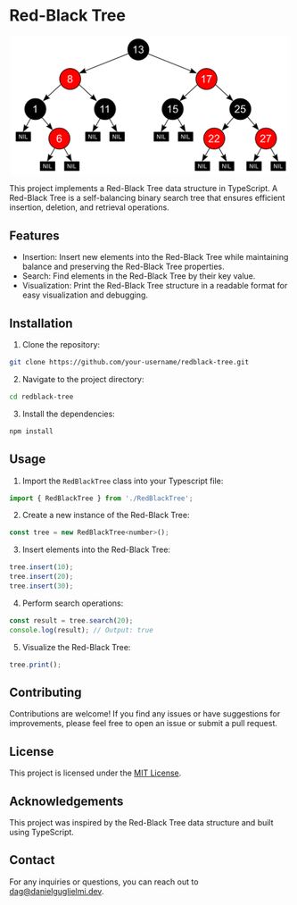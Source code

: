 # Red-Black Tree

<p align="center">
  <img src="src/assets/red-black-tree.svg" alt="Arbol" width="500">
</p>


This project implements a Red-Black Tree data structure in TypeScript. A Red-Black Tree is a self-balancing binary search tree that ensures efficient insertion, deletion, and retrieval operations.

## Features

- Insertion: Insert new elements into the Red-Black Tree while maintaining balance and preserving the Red-Black Tree properties.
- Search: Find elements in the Red-Black Tree by their key value.
- Visualization: Print the Red-Black Tree structure in a readable format for easy visualization and debugging.

## Installation

1. Clone the repository:

```bash
git clone https://github.com/your-username/redblack-tree.git
```

2. Navigate to the project directory:
```bash
cd redblack-tree
```

3. Install the dependencies:
```bash
npm install
```

## Usage

1. Import the `RedBlackTree` class into your Typescript file:
```js
import { RedBlackTree } from './RedBlackTree';
```

2. Create a new instance of the Red-Black Tree:
```js
const tree = new RedBlackTree<number>();
```

3. Insert elements into the Red-Black Tree:
```js
tree.insert(10);
tree.insert(20);
tree.insert(30);
```

4. Perform search operations:
```js
const result = tree.search(20);
console.log(result); // Output: true
```

5. Visualize the Red-Black Tree:
```js
tree.print();
```

## Contributing

Contributions are welcome! If you find any issues or have suggestions for improvements, please feel free to open an issue or submit a pull request.

## License

This project is licensed under the [MIT License](LICENSE).

## Acknowledgements

This project was inspired by the Red-Black Tree data structure and built using TypeScript.

## Contact

For any inquiries or questions, you can reach out to [dag@danielguglielmi.dev](mailto:dag@danielguglielmi.dev).



